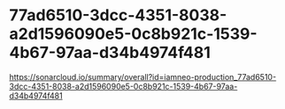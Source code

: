 # 77ad6510-3dcc-4351-8038-a2d1596090e5-0c8b921c-1539-4b67-97aa-d34b4974f481
https://sonarcloud.io/summary/overall?id=iamneo-production_77ad6510-3dcc-4351-8038-a2d1596090e5-0c8b921c-1539-4b67-97aa-d34b4974f481
